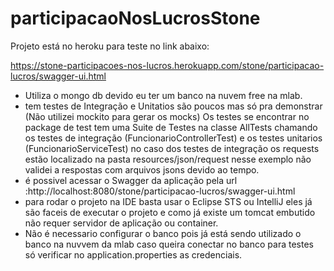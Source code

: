 # participacaoNosLucrosStone

Projeto está no heroku para teste no link abaixo:

https://stone-participacoes-nos-lucros.herokuapp.com/stone/participacao-lucros/swagger-ui.html

- Utiliza o mongo db devido eu ter um banco na nuvem free na mlab.
- tem testes de Integração e Unitatios são poucos mas só pra demonstrar (Não utilizei mockito para gerar os mocks)
   Os testes se encontrar no package de test tem uma Suite de Testes na classe AllTests chamando os testes de integração (FuncionarioControllerTest) e os testes unitarios (FuncionarioServiceTest) no caso dos testes de integração os requests estão localizado na pasta resources/json/request nesse exemplo não validei a respostas com arquivos jsons devido ao tempo.
- é possivel acessar o Swagger da aplicação pela url :http://localhost:8080/stone/participacao-lucros/swagger-ui.html
- para rodar o projeto na IDE basta usar o Eclipse STS ou IntelliJ eles já são faceis de executar o projeto e como já existe um tomcat embutido não requer servidor de aplicação ou container.
- Não é necessario configurar o banco pois já está sendo utilizado o banco na nuvvem da mlab caso queira conectar no banco para testes só verificar no application.properties as credenciais.

